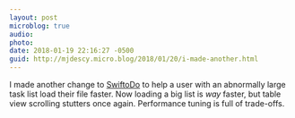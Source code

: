 ```yaml
---
layout: post
microblog: true
audio: 
photo: 
date: 2018-01-19 22:16:27 -0500
guid: http://mjdescy.micro.blog/2018/01/20/i-made-another.html
---
```

I made another change to [SwiftoDo](http:/swiftodoapp.com) to help a user with an abnormally large task list load their file faster. Now loading a big list is _way_ faster, but table view scrolling stutters once again. Performance tuning is full of trade-offs.
